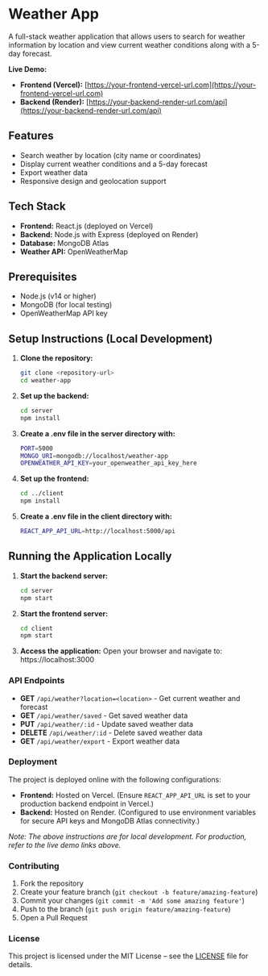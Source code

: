 # Weather App

A full-stack weather application that allows users to search for weather information by location and view current weather conditions along with a 5-day forecast.

**Live Demo:**

- **Frontend (Vercel):** [https://your-frontend-vercel-url.com](https://your-frontend-vercel-url.com)
- **Backend (Render):** [https://your-backend-render-url.com/api](https://your-backend-render-url.com/api)

## Features

- Search weather by location (city name or coordinates)
- Display current weather conditions and a 5-day forecast
- Export weather data
- Responsive design and geolocation support

## Tech Stack

- **Frontend:** React.js (deployed on Vercel)
- **Backend:** Node.js with Express (deployed on Render)
- **Database:** MongoDB Atlas
- **Weather API:** OpenWeatherMap

## Prerequisites

- Node.js (v14 or higher)
- MongoDB (for local testing)
- OpenWeatherMap API key

## Setup Instructions (Local Development)

1. **Clone the repository:**

   ```bash
   git clone <repository-url>
   cd weather-app
   ```

2. **Set up the backend:**

   ```bash
   cd server
   npm install
   ```

3. **Create a .env file in the server directory with:**

   ```bash
   PORT=5000
   MONGO_URI=mongodb://localhost/weather-app
   OPENWEATHER_API_KEY=your_openweather_api_key_here
   ```

4. **Set up the frontend:**

   ```bash
   cd ../client
   npm install
   ```

5. **Create a .env file in the client directory with:**
   ```bash
   REACT_APP_API_URL=http://localhost:5000/api
   ```

## Running the Application Locally

1. **Start the backend server:**

   ```bash
   cd server
   npm start
   ```

2. **Start the frontend server:**

   ```bash
   cd client
   npm start
   ```

3. **Access the application:**
   Open your browser and navigate to: https://localhost:3000

### API Endpoints

- **GET** `/api/weather?location=<location>` - Get current weather and forecast
- **GET** `/api/weather/saved` - Get saved weather data
- **PUT** `/api/weather/:id` - Update saved weather data
- **DELETE** `/api/weather/:id` - Delete saved weather data
- **GET** `/api/weather/export` - Export weather data

### Deployment

The project is deployed online with the following configurations:

- **Frontend:** Hosted on Vercel. (Ensure `REACT_APP_API_URL` is set to your production backend endpoint in Vercel.)
- **Backend:** Hosted on Render. (Configured to use environment variables for secure API keys and MongoDB Atlas connectivity.)

_Note: The above instructions are for local development. For production, refer to the live demo links above._

### Contributing

1. Fork the repository
2. Create your feature branch (`git checkout -b feature/amazing-feature`)
3. Commit your changes (`git commit -m 'Add some amazing feature'`)
4. Push to the branch (`git push origin feature/amazing-feature`)
5. Open a Pull Request

### License

This project is licensed under the MIT License – see the [LICENSE](LICENSE) file for details.

